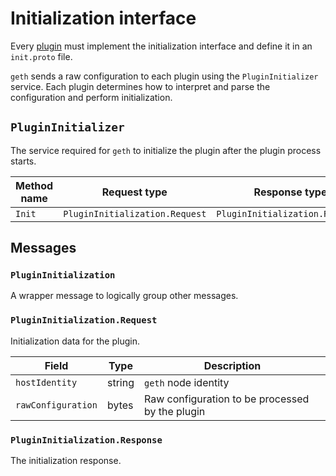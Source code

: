 # Initialization interface

Every [plugin](../../Concepts/Plugins.md) must implement the initialization interface and define it in an `init.proto` file.

`geth` sends a raw configuration to each plugin using the `PluginInitializer` service.
Each plugin determines how to interpret and parse the configuration and perform initialization.

## `PluginInitializer`

The service required for `geth` to initialize the plugin after the plugin process starts.

| Method name | Request type                   | Response type                   |
| ----------- | ------------------------------ | ------------------------------- |
| `Init`      | `PluginInitialization.Request` | `PluginInitialization.Response` |

## Messages

### `PluginInitialization`

A wrapper message to logically group other messages.

### `PluginInitialization.Request`

Initialization data for the plugin.

| Field              | Type   | Description                                     |
| ------------------ | ------ | ----------------------------------------------- |
| `hostIdentity`     | string | `geth` node identity                            |
| `rawConfiguration` | bytes  | Raw configuration to be processed by the plugin |

### `PluginInitialization.Response`

The initialization response.
